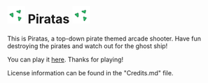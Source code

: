 # <img src="Assets/icon.png" height="40" alt="Piratas logo"> Piratas <img src="Assets/icon.png" height="40" alt="Piratas logo">

This is Piratas, a top-down pirate themed arcade shooter. Have fun destroying the pirates and watch out for the ghost ship!

You can play it <a href="https://vitassos.itch.io/piratas">here</a>. Thanks for playing!

License information can be found in the "Credits.md" file.
